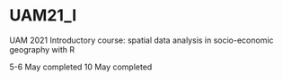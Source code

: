 # UAM21_I
UAM 2021 Introductory course: spatial data analysis in socio-economic geography with R

5-6 May completed
10 May completed
